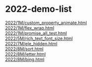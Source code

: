 # 2022-demo-list

[2022/1M/custom_property_animate.html](http://love.peace.css.adoba.site/2022/1M/custom_property_animate.html) <br/>[2022/1M/flex_wrap.html](http://love.peace.css.adoba.site/2022/1M/flex_wrap.html) <br/>[2022/1M/promise_all_test.html](http://love.peace.css.adoba.site/2022/1M/promise_all_test.html) <br/>[2022/5M/rich_text_font_size.html](http://love.peace.css.adoba.site/2022/5M/rich_text_font_size.html) <br/>[2022/7M/ele_hidden.html](http://love.peace.css.adoba.site/2022/7M/ele_hidden.html) <br/>[2022/8M/sort.html](http://love.peace.css.adoba.site/2022/8M/sort.html) <br/>[2022/8M/letter.html](http://love.peace.css.adoba.site/2022/8M/letter.html) <br/>[2022/8M/bing.html](http://love.peace.css.adoba.site/2022/8M/bing.html) <br/>
